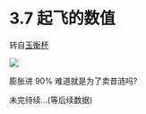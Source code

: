 # 3.7 起飞的数值

转自[玉衡杯](https://homdgcat.wiki/sr/chaos)

![](https://laosun-image.obs.cn-north-4.myhuaweicloud.com/20250928062855.png)

膨胀进 90% 难道就是为了卖昔涟吗? 

未完待续...(等后续数据)